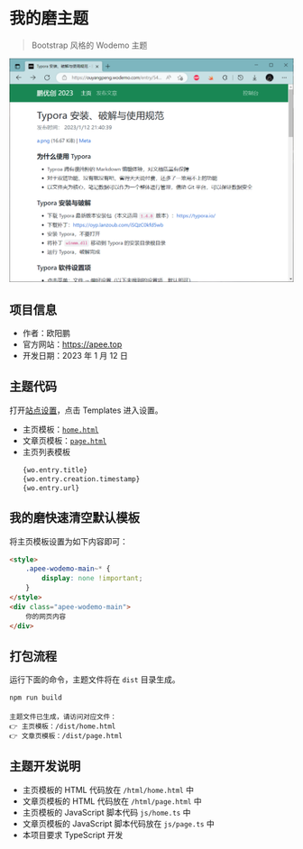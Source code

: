 # 我的磨主题

> Bootstrap 风格的 Wodemo 主题

![](image/image.png)

## 项目信息

- 作者：欧阳鹏
- 官方网站：https://apee.top
- 开发日期：2023 年 1 月 12 日

## 主题代码

打开[站点设置](https://s.wodemo.com/admin/site)，点击 Templates 进入设置。

- 主页模板：[`home.html`](./dist/home.html)
- 文章页模板：[`page.html`](./dist/page.html)
- 主页列表模板
    ```
    {wo.entry.title}
    {wo.entry.creation.timestamp}
    {wo.entry.url}
    ```

## 我的磨快速清空默认模板

将主页模板设置为如下内容即可：

```html
<style>
    .apee-wodemo-main~* {
        display: none !important;
    }
</style>
<div class="apee-wodemo-main">
    你的网页内容
</div>
```

## 打包流程

运行下面的命令，主题文件将在 `dist` 目录生成。

```bash
npm run build

主题文件已生成，请访问对应文件：
👉 主页模板：/dist/home.html
👉 文章页模板：/dist/page.html
```

## 主题开发说明

- 主页模板的 HTML 代码放在 `/html/home.html` 中
- 文章页模板的 HTML 代码放在 `/html/page.html` 中
- 主页模板的 JavaScript 脚本代码 `js/home.ts` 中
- 文章页模板的 JavaScript 脚本代码放在 `js/page.ts` 中
- 本项目要求 TypeScript 开发